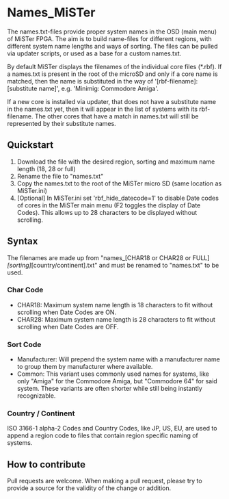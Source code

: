 # Names_MiSTer

The names.txt-files provide proper system names in the OSD (main menu) of MiSTer FPGA. The aim is to build name-files for different regions, with different system name lengths and ways of sorting. The files can be pulled via updater scripts, or used as a base for a custom names.txt.

By default MiSTer displays the filenames of the individual core files (*.rbf). If a names.txt is present in the root of the microSD and only if a core name is matched, then the name is substituted in the way of '[rbf-filename]: [substitute name]', e.g. 'Minimig: Commodore Amiga'.

If a new core is installed via updater, that does not have a substitute name in the names.txt yet, then it will appear in the list of systems with its rbf-filename. The other cores that have a match in names.txt will still be represented by their substitute names.

## Quickstart
1. Download the file with the desired region, sorting and maximum name length (18, 28 or full)
2. Rename the file to "names.txt"
3. Copy the names.txt to the root of the MiSTer micro SD (same location as MiSTer.ini)
4. [Optional] In MiSTer.ini set 'rbf_hide_datecode=1' to disable Date codes of cores in the MiSTer main menu (F2 toggles the display of Date Codes). This allows up to 28 characters to be displayed without scrolling.

## Syntax
The filenames are made up from "names_[CHAR18 or CHAR28 or FULL]_[sorting]_[country/continent].txt" and must be renamed to "names.txt" to be used.

### Char Code
* CHAR18: Maximum system name length is 18 characters to fit without scrolling when Date Codes are ON.
* CHAR28: Maximum system name length is 28 characters to fit without scrolling when Date Codes are OFF.

### Sort Code
* Manufacturer: Will prepend the system name with a manufacturer name to group them by manufacturer where available.
* Common: This variant uses commonly used names for systems, like only "Amiga" for the Commodore Amiga, but "Commodore 64" for said system. These variants are often shorter while still being instantly recognizable.

### Country / Continent
ISO 3166-1 alpha-2 Codes and Country Codes, like JP, US, EU, are used to append a region code to files that contain region specific naming of systems.

## How to contribute
Pull requests are welcome. When making a pull request, please try to provide a source for the validity of the change or addition.